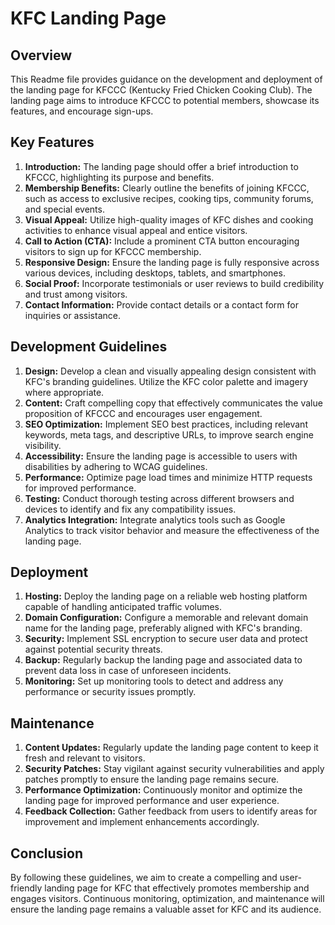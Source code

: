 # KFC Landing Page

## Overview
This Readme file provides guidance on the development and deployment of the landing page for KFCCC (Kentucky Fried Chicken Cooking Club). The landing page aims to introduce KFCCC to potential members, showcase its features, and encourage sign-ups.

## Key Features
1. **Introduction:** The landing page should offer a brief introduction to KFCCC, highlighting its purpose and benefits.
2. **Membership Benefits:** Clearly outline the benefits of joining KFCCC, such as access to exclusive recipes, cooking tips, community forums, and special events.
3. **Visual Appeal:** Utilize high-quality images of KFC dishes and cooking activities to enhance visual appeal and entice visitors.
4. **Call to Action (CTA):** Include a prominent CTA button encouraging visitors to sign up for KFCCC membership.
5. **Responsive Design:** Ensure the landing page is fully responsive across various devices, including desktops, tablets, and smartphones.
6. **Social Proof:** Incorporate testimonials or user reviews to build credibility and trust among visitors.
7. **Contact Information:** Provide contact details or a contact form for inquiries or assistance.

## Development Guidelines
1. **Design:** Develop a clean and visually appealing design consistent with KFC's branding guidelines. Utilize the KFC color palette and imagery where appropriate.
2. **Content:** Craft compelling copy that effectively communicates the value proposition of KFCCC and encourages user engagement.
3. **SEO Optimization:** Implement SEO best practices, including relevant keywords, meta tags, and descriptive URLs, to improve search engine visibility.
4. **Accessibility:** Ensure the landing page is accessible to users with disabilities by adhering to WCAG guidelines.
5. **Performance:** Optimize page load times and minimize HTTP requests for improved performance.
6. **Testing:** Conduct thorough testing across different browsers and devices to identify and fix any compatibility issues.
7. **Analytics Integration:** Integrate analytics tools such as Google Analytics to track visitor behavior and measure the effectiveness of the landing page.

## Deployment
1. **Hosting:** Deploy the landing page on a reliable web hosting platform capable of handling anticipated traffic volumes.
2. **Domain Configuration:** Configure a memorable and relevant domain name for the landing page, preferably aligned with KFC's branding.
3. **Security:** Implement SSL encryption to secure user data and protect against potential security threats.
4. **Backup:** Regularly backup the landing page and associated data to prevent data loss in case of unforeseen incidents.
5. **Monitoring:** Set up monitoring tools to detect and address any performance or security issues promptly.

## Maintenance
1. **Content Updates:** Regularly update the landing page content to keep it fresh and relevant to visitors.
2. **Security Patches:** Stay vigilant against security vulnerabilities and apply patches promptly to ensure the landing page remains secure.
3. **Performance Optimization:** Continuously monitor and optimize the landing page for improved performance and user experience.
4. **Feedback Collection:** Gather feedback from users to identify areas for improvement and implement enhancements accordingly.

## Conclusion
By following these guidelines, we aim to create a compelling and user-friendly landing page for KFC that effectively promotes membership and engages visitors. Continuous monitoring, optimization, and maintenance will ensure the landing page remains a valuable asset for KFC and its audience.
